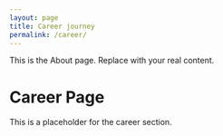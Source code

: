 ```yaml
---
layout: page
title: Career journey
permalink: /career/
---
```


This is the About page. Replace with your real content.



# Career Page

This is a placeholder for the career section.
